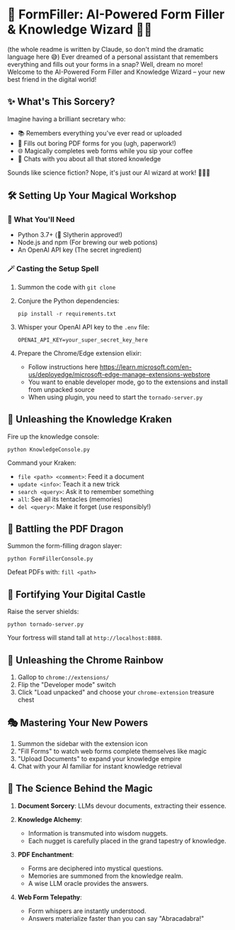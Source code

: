 
# 🚀 FormFiller: AI-Powered Form Filler & Knowledge Wizard 🧙‍♂️

(the whole readme is written by Claude, so don't mind the dramatic language here 😅)
Ever dreamed of a personal assistant that remembers everything and fills out your forms in a snap? Well, dream no more! Welcome to the AI-Powered Form Filler and Knowledge Wizard – your new best friend in the digital world! 

## ✨ What's This Sorcery?

Imagine having a brilliant secretary who:
- 📚 Remembers everything you've ever read or uploaded
- 📝 Fills out boring PDF forms for you (ugh, paperwork!)
- 🌐 Magically completes web forms while you sip your coffee
- 💬 Chats with you about all that stored knowledge

Sounds like science fiction? Nope, it's just our AI wizard at work! 🧙‍♂️✨

## 🛠 Setting Up Your Magical Workshop

### 🧰 What You'll Need

- Python 3.7+ (🐍 Slytherin approved!)
- Node.js and npm (For brewing our web potions)
- An OpenAI API key (The secret ingredient)

### 🪄 Casting the Setup Spell

1. Summon the code with `git clone`

2. Conjure the Python dependencies:
   ```
   pip install -r requirements.txt
   ```

3. Whisper your OpenAI API key to the `.env` file:
   ```
   OPENAI_API_KEY=your_super_secret_key_here
   ```

4. Prepare the Chrome/Edge extension elixir:
   - Follow instructions here https://learn.microsoft.com/en-us/deployedge/microsoft-edge-manage-extensions-webstore
   - You want to enable developer mode, go to the extensions and install from unpacked source
   - When using plugin, you need to start the `tornado-server.py`

## 🧠 Unleashing the Knowledge Kraken

Fire up the knowledge console:

```
python KnowledgeConsole.py
```

Command your Kraken:
- `file <path> <comment>`: Feed it a document
- `update <info>`: Teach it a new trick
- `search <query>`: Ask it to remember something
- `all`: See all its tentacles (memories)
- `del <query>`: Make it forget (use responsibly!)

## 📄 Battling the PDF Dragon

Summon the form-filling dragon slayer:

```
python FormFillerConsole.py
```

Defeat PDFs with: `fill <path>`

## 🏰 Fortifying Your Digital Castle

Raise the server shields:

```
python tornado-server.py
```

Your fortress will stand tall at `http://localhost:8888`.

## 🌈 Unleashing the Chrome Rainbow

1. Gallop to `chrome://extensions/`
2. Flip the "Developer mode" switch
3. Click "Load unpacked" and choose your `chrome-extension` treasure chest

## 🎭 Mastering Your New Powers

1. Summon the sidebar with the extension icon
2. "Fill Forms" to watch web forms complete themselves like magic
3. "Upload Documents" to expand your knowledge empire
4. Chat with your AI familiar for instant knowledge retrieval

## 🧬 The Science Behind the Magic

1. **Document Sorcery**: LLMs devour documents, extracting their essence.

2. **Knowledge Alchemy**: 
   - Information is transmuted into wisdom nuggets.
   - Each nugget is carefully placed in the grand tapestry of knowledge.

3. **PDF Enchantment**:
   - Forms are deciphered into mystical questions.
   - Memories are summoned from the knowledge realm.
   - A wise LLM oracle provides the answers.

4. **Web Form Telepathy**:
   - Form whispers are instantly understood.
   - Answers materialize faster than you can say "Abracadabra!"

